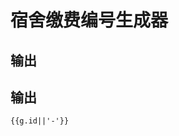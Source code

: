 # 宿舍缴费编号生成器

## 输出

<script setup>
import { ref } from 'vue'

const count = ref(0)
const g = ref({})
</script>

<DormitoryIdGenerator ref="g" />

## 输出

```id-vue
{{g.id||'-'}}
```
